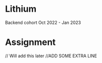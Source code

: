 # Lithium
Backend cohort Oct 2022 - Jan 2023


# Assignment
// Will add this later
//ADD SOME EXTRA LINE